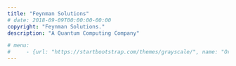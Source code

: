 ```yaml
---
title: "Feynman Solutions"
# date: 2018-09-09T00:00:00-00:00
copyright: "Feynman Solutions."
description: "A Quantum Computing Company"

# menu:
#     - {url: "https://startbootstrap.com/themes/grayscale/", name: "Original"}
---
```

